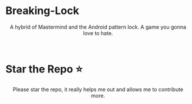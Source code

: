 # Breaking-Lock
<p align="center">A hybrid of Mastermind and the Android pattern lock. A game you gonna love to hate.</p><br>

# Star the Repo ⭐
<p align="center">Please star the repo, it really helps me out and allows me to contribute more.</p>
<img src="https://github.com/GarudaID/Breaking-Lock/blob/main/break.PNG
